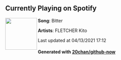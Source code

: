 ## Currently Playing on Spotify

[<img align="left" width="100" src="https://i.scdn.co/image/ab67616d00001e020af1e2a115beaf720502ad7a">](https://open.spotify.com/album/2JqdcyrOqUzCJQOeuJ7h5u)

**Song**: Bitter

**Artists**: FLETCHER Kito

Last updated at 04/13/2021 17:12

#### Generated with [20chan/github-now](https://github.com/20chan/github-now)